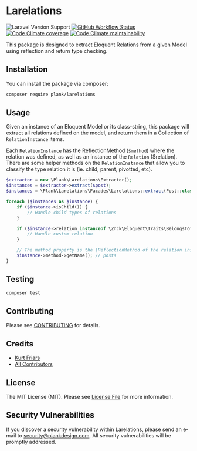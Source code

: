 # Larelations

![Laravel Version Support](https://img.shields.io/badge/laravel-9.x,%2010.x-%233fa281?logo=laravel&logoColor=%23fff)
[![GitHub Workflow Status](https://img.shields.io/github/actions/workflow/status/plank/larelations/run-tests.yml?branch=main&&color=%233fa281&label=run-tests&logo=github&logoColor=%23fff)](https://github.com/plank/larelations/actions?query=workflow%3Arun-tests)
[![Code Climate coverage](https://img.shields.io/codeclimate/coverage/plank/larelations?color=%233fa281&label=test%20coverage&logo=code-climate&logoColor=%23fff)](https://codeclimate.com/github/plank/larelations/test_coverage)
[![Code Climate maintainability](https://img.shields.io/codeclimate/maintainability/plank/larelations?color=%233fa281&label=maintainablility&logo=code-climate&logoColor=%23fff)](https://codeclimate.com/github/plank/larelations/maintainability)

This package is designed to extract Eloquent Relations from a given Model using reflection and return type checking.

## Installation

You can install the package via composer:

```bash
composer require plank/larelations
```

## Usage

Given an instance of an Eloquent Model or its class-string, this package will extract all relations defined on the model, and return them in a Collection of `RelationInstance` items.

Each `RelationInstance` has the ReflectionMethod (`$method`) where the relation was defined, as well as an instance of the `Relation` ($relation). There are some helper methods on the `RelationInstance` that allow you to classify the type relation it is (ie. child, parent, pivotted, etc).

```php
$extractor = new \Plank\Larelations\Extractor();
$instances = $extractor->extract($post);
$instances = \Plank\Larelations\Facades\Larelations::extract(Post::class);

foreach ($instances as $instance) {
    if ($instance->isChild()) {
        // Handle child types of relations
    }

    if ($instance->relation instanceof \Znck\Eloquent\Traits\BelongsToThrough) {
        // Handle custom relation
    }

    // The method property is the \ReflectionMethod of the relation instance
    $instance->method->getName(); // posts
}
```

## Testing

```bash
composer test
```

## Contributing

Please see [CONTRIBUTING](CONTRIBUTING.md) for details.

## Credits

- [Kurt Friars](https://github.com/kfriars)
- [All Contributors](../../contributors)

## License

The MIT License (MIT). Please see [License File](LICENSE.md) for more information.

## Security Vulnerabilities

If you discover a security vulnerability within Larelations, please send an e-mail to security@plankdesign.com. All security vulnerabilities will be promptly addressed.
